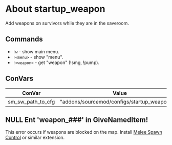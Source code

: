# About startup_weapon
Add weapons on survivors while they are in the saveroom.

## Commands
- `!w` - show main menu.
- `!<menu>` - show "menu".
- `!<weapon>` - get "weapon" (!smg, !pump).

## ConVars
| ConVar               | Value                                         | Description       |
| -------------------- | --------------------------------------------- | ----------------- |
| sm_sw_path_to_cfg    | "addons/sourcemod/configs/startup_weapon.txt" |                   |

## NULL Ent 'weapon_###' in GiveNamedItem!
This error occurs if weapons are blocked on the map.
Install [Melee Spawn Control](https://forums.alliedmods.net/showthread.php?t=327605) or similar extension.
